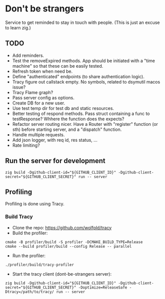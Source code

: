 # Don't be strangers

Service to get reminded to stay in touch with people.
(This is just an excuse to learn zig.)

## TODO
- Add reminders.
- Test the removeExpired methods. App should be initiated with a "time machine" so that these can be easily tested.
- Refresh token when need be.
- Define "authenticated" endpoints (to share authentication logic).
- Tracy figure out callstack empty. No symbols, related to dsymutil macos issue?
- Tracy Flame graph?
- Pass server config as options.
- Create DB for a new user.
- Use test temp dir for test db and static resources.
- Better testing of respond methods. Pass struct containing a func to testResponse? Whhere the function does the expects?
- Refactor server routing nicer. Have a Router with "register" function (or sth) before starting server, and a "dispatch" function.
- Handle multiple requests.
- Add json logger, with req id, res status, ...
- Rate limiting?

## Run the server for development
```shell
zig build -Dgithub-client-id="${GITHUB_CLIENT_ID}" -Dgithub-client-secret="${GITHUB_CLIENT_SECRET}" run -- server
```

## Profiling
Profiling is done using Tracy.

### Build Tracy
- Clone the repo: https://github.com/wolfpld/tracy
- Build the profiler:
```shell
cmake -B profiler/build -S profiler -DCMAKE_BUILD_TYPE=Release
cmake --build profiler/build --config Release -- parallel
```
- Run the profiler:
```shell
./profiler/build/tracy-profiler
```
- Start the tracy client (dont-be-strangers server):
```shell
zig build -Dgithub-client-id="${GITHUB_CLIENT_ID}" -Dgithub-client-secret="${GITHUB_CLIENT_SECRET}" -Doptimize=ReleaseSafe -Dtracy=/path/to/tracy/ run -- server
```
